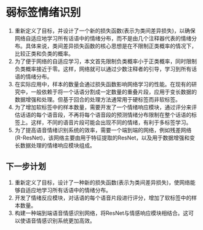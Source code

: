 # 弱标签情绪识别

1. 重新定义了目标，并设计了一个新的损失函数(表示为类间差异损失)，以确保网络自适应地学习所有话语中的情绪分布，而不是由几个注释器代表的情绪分布。具体来说，类间差异损失函数的核心思想是在不限制正类概率的情况下，比较正类和负类的概率。
2. 为了便于网络的自适应学习，本文首先限制负类概率小于正类概率，同时限制负类概率接近于零。这样，网络就可以通过少数注释者的引导，学习到所有话语的情绪分布。
3. 在实际应用中，样本的数量会通过损失函数影响网络学习的性能。在现有的研究中，一般依赖于将一个话语分割成一定数量的重叠片段，应用于变长数据的数据增强和处理。但基于回合的处理方法通常用于硬标签而非软标签。
4. 为了增加软标签中的样本数量，需要开发了一个情绪响应模块，通过评分来评估话语的每个语音段，不再将每个语音段的预测情绪分布限制在整个话语的标签上。这样，不同的语音片段可能会出现不同的情绪，有利于多标签学习。
5. 为了提高语音情绪识别系统的效率，需要一个端到端的网络，例如残差网络(R-ResNet)，该网络主要由用于特征提取的ResNet，以及用于数据增强和变长数据处理的情绪响应模块组成。

## 下一步计划

1. 重新定义了目标，设计了一种新的损失函数(表示为类间差异损失)，使网络能够自适应地学习所有话语中的情绪分布。
2. 开发了情绪反应模块，对话语的每个语音片段进行评分，增加了软标签中的样本数量。
3. 构建一种端到端语音情感识别网络，将ResNet与情感响应模块相结合。这可以使语音情感识别系统更加高效。

